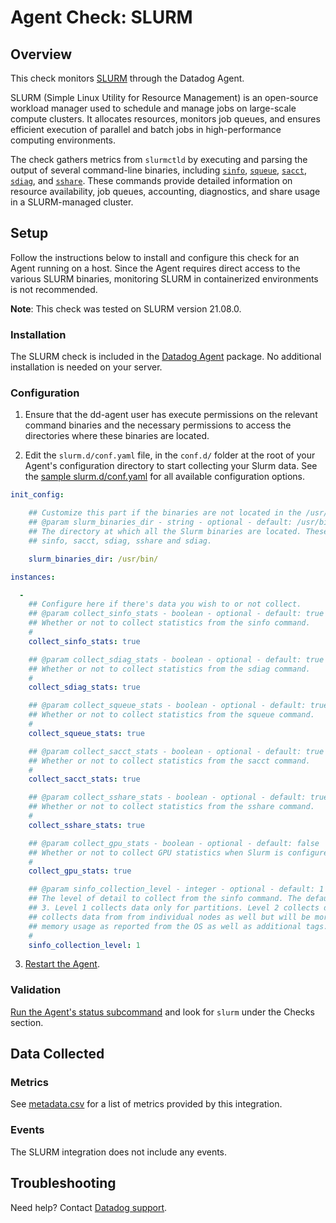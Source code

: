# Agent Check: SLURM

## Overview

This check monitors [SLURM][1] through the Datadog Agent. 

SLURM (Simple Linux Utility for Resource Management) is an open-source workload manager used to schedule and manage jobs on large-scale compute clusters. It allocates resources, monitors job queues, and ensures efficient execution of parallel and batch jobs in high-performance computing environments.

The check gathers metrics from `slurmctld` by executing and parsing the output of several command-line binaries, including [`sinfo`][8], [`squeue`][9], [`sacct`][10], [`sdiag`][11], and [`sshare`][12]. These commands provide detailed information on resource availability, job queues, accounting, diagnostics, and share usage in a SLURM-managed cluster.

## Setup

Follow the instructions below to install and configure this check for an Agent running on a host. Since the Agent requires direct access to the various SLURM binaries, monitoring SLURM in containerized environments is not recommended.

**Note**: This check was tested on SLURM version 21.08.0.

### Installation

The SLURM check is included in the [Datadog Agent][2] package.
No additional installation is needed on your server.

### Configuration

1. Ensure that the dd-agent user has execute permissions on the relevant command binaries and the necessary permissions to access the directories where these binaries are located.

2. Edit the `slurm.d/conf.yaml` file, in the `conf.d/` folder at the root of your Agent's configuration directory to start collecting your Slurm data. See the [sample slurm.d/conf.yaml][3] for all available configuration options.

```yaml
init_config:

    ## Customize this part if the binaries are not located in the /usr/bin/ directory
    ## @param slurm_binaries_dir - string - optional - default: /usr/bin/
    ## The directory at which all the Slurm binaries are located. These are mainly:
    ## sinfo, sacct, sdiag, sshare and sdiag.

    slurm_binaries_dir: /usr/bin/

instances:

  -
    ## Configure here if there's data you wish to or not collect.
    ## @param collect_sinfo_stats - boolean - optional - default: true
    ## Whether or not to collect statistics from the sinfo command.
    #
    collect_sinfo_stats: true

    ## @param collect_sdiag_stats - boolean - optional - default: true
    ## Whether or not to collect statistics from the sdiag command.
    #
    collect_sdiag_stats: true

    ## @param collect_squeue_stats - boolean - optional - default: true
    ## Whether or not to collect statistics from the squeue command.
    #
    collect_squeue_stats: true

    ## @param collect_sacct_stats - boolean - optional - default: true
    ## Whether or not to collect statistics from the sacct command.
    #
    collect_sacct_stats: true

    ## @param collect_sshare_stats - boolean - optional - default: true
    ## Whether or not to collect statistics from the sshare command.
    #
    collect_sshare_stats: true

    ## @param collect_gpu_stats - boolean - optional - default: false
    ## Whether or not to collect GPU statistics when Slurm is configured to use GPUs using sinfo.
    #
    collect_gpu_stats: true

    ## @param sinfo_collection_level - integer - optional - default: 1
    ## The level of detail to collect from the sinfo command. The default is 'basic'. Available options are 1, 2 and
    ## 3. Level 1 collects data only for partitions. Level 2 collects data from individual nodes. Level 3 
    ## collects data from from individual nodes as well but will be more verbose and include data such as CPU and 
    ## memory usage as reported from the OS as well as additional tags.
    #
    sinfo_collection_level: 1
```

3. [Restart the Agent][4].

### Validation

[Run the Agent's status subcommand][5] and look for `slurm` under the Checks section.

## Data Collected

### Metrics

See [metadata.csv][6] for a list of metrics provided by this integration.

### Events

The SLURM integration does not include any events.

## Troubleshooting

Need help? Contact [Datadog support][7].


[1]: https://slurm.schedmd.com/overview.html
[2]: https://app.datadoghq.com/account/settings/agent/latest
[3]: https://github.com/DataDog/integrations-core/blob/master/slurm/datadog_checks/slurm/data/conf.yaml.example
[4]: https://docs.datadoghq.com/agent/guide/agent-commands/#start-stop-and-restart-the-agent
[5]: https://docs.datadoghq.com/agent/guide/agent-commands/#agent-status-and-information
[6]: https://github.com/DataDog/integrations-core/blob/master/slurm/metadata.csv
[7]: https://docs.datadoghq.com/help/
[8]: https://slurm.schedmd.com/sinfo.html
[9]: https://slurm.schedmd.com/squeue.html
[10]: https://slurm.schedmd.com/sacct.html
[11]: https://slurm.schedmd.com/sdiag.html
[12]: https://slurm.schedmd.com/sshare.html

